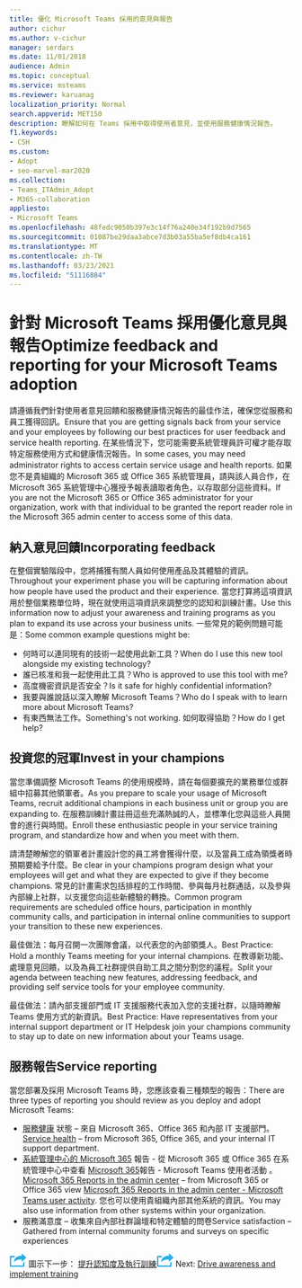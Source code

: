```yaml
---
title: 優化 Microsoft Teams 採用的意見與報告
author: cichur
ms.author: v-cichur
manager: serdars
ms.date: 11/01/2018
audience: Admin
ms.topic: conceptual
ms.service: msteams
ms.reviewer: karuanag
localization_priority: Normal
search.appverid: MET150
description: 瞭解如何在 Teams 採用中取得使用者意見，並使用服務健康情況報告。
f1.keywords:
- CSH
ms.custom:
- Adopt
- seo-marvel-mar2020
ms.collection:
- Teams_ITAdmin_Adopt
- M365-collaboration
appliesto:
- Microsoft Teams
ms.openlocfilehash: 48fedc9050b397e3c14f76a240e34f192b9d7565
ms.sourcegitcommit: 01087be29daa3abce7d3b03a55ba5ef8db4ca161
ms.translationtype: MT
ms.contentlocale: zh-TW
ms.lasthandoff: 03/23/2021
ms.locfileid: "51116884"
---
```

# <a name="optimize-feedback-and-reporting-for-your-microsoft-teams-adoption"></a><span data-ttu-id="d68f8-103">針對 Microsoft Teams 採用優化意見與報告</span><span class="sxs-lookup"><span data-stu-id="d68f8-103">Optimize feedback and reporting for your Microsoft Teams adoption</span></span>

<span data-ttu-id="d68f8-104">請遵循我們針對使用者意見回饋和服務健康情況報告的最佳作法，確保您從服務和員工獲得回訊。</span><span class="sxs-lookup"><span data-stu-id="d68f8-104">Ensure that you are getting signals back from your service and your employees by following our best practices for user feedback and service health reporting.</span></span>  <span data-ttu-id="d68f8-105">在某些情況下，您可能需要系統管理員許可權才能存取特定服務使用方式和健康情況報告。</span><span class="sxs-lookup"><span data-stu-id="d68f8-105">In some cases, you may need administrator rights to access certain service usage and health reports.</span></span> <span data-ttu-id="d68f8-106">如果您不是貴組織的 Microsoft 365 或 Office 365 系統管理員，請與該人員合作，在 Microsoft 365 系統管理中心獲授予報表讀取者角色，以存取部分這些資料。</span><span class="sxs-lookup"><span data-stu-id="d68f8-106">If you are not the Microsoft 365 or Office 365 administrator for your organization, work with that individual to be granted the report reader role in the Microsoft 365 admin center to access some of this data.</span></span>

## <a name="incorporating-feedback"></a><span data-ttu-id="d68f8-107">納入意見回饋</span><span class="sxs-lookup"><span data-stu-id="d68f8-107">Incorporating feedback</span></span> 

<span data-ttu-id="d68f8-108">在整個實驗階段中，您將捕獲有關人員如何使用產品及其體驗的資訊。</span><span class="sxs-lookup"><span data-stu-id="d68f8-108">Throughout your experiment phase you will be capturing information about how people have used the product and their experience.</span></span> <span data-ttu-id="d68f8-109">當您打算將這項資訊用於整個業務單位時，現在就使用這項資訊來調整您的認知和訓練計畫。</span><span class="sxs-lookup"><span data-stu-id="d68f8-109">Use this information now to adjust your awareness and training programs as you plan to expand its use across your business units.</span></span> <span data-ttu-id="d68f8-110">一些常見的範例問題可能是：</span><span class="sxs-lookup"><span data-stu-id="d68f8-110">Some common example questions might be:</span></span>

- <span data-ttu-id="d68f8-111">何時可以連同現有的技術一起使用此新工具？</span><span class="sxs-lookup"><span data-stu-id="d68f8-111">When do I use this new tool alongside my existing technology?</span></span>
- <span data-ttu-id="d68f8-112">誰已核准和我一起使用此工具？</span><span class="sxs-lookup"><span data-stu-id="d68f8-112">Who is approved to use this tool with me?</span></span>
- <span data-ttu-id="d68f8-113">高度機密資訊是否安全？</span><span class="sxs-lookup"><span data-stu-id="d68f8-113">Is it safe for highly confidential information?</span></span> 
- <span data-ttu-id="d68f8-114">我要與誰說話以深入瞭解 Microsoft Teams？</span><span class="sxs-lookup"><span data-stu-id="d68f8-114">Who do I speak with to learn more about Microsoft Teams?</span></span>
- <span data-ttu-id="d68f8-115">有東西無法工作。</span><span class="sxs-lookup"><span data-stu-id="d68f8-115">Something's not working.</span></span> <span data-ttu-id="d68f8-116">如何取得協助？</span><span class="sxs-lookup"><span data-stu-id="d68f8-116">How do I get help?</span></span>

## <a name="invest-in-your-champions"></a><span data-ttu-id="d68f8-117">投資您的冠軍</span><span class="sxs-lookup"><span data-stu-id="d68f8-117">Invest in your champions</span></span>

<span data-ttu-id="d68f8-118">當您準備調整 Microsoft Teams 的使用規模時，請在每個要擴充的業務單位或群組中招募其他領軍者。</span><span class="sxs-lookup"><span data-stu-id="d68f8-118">As you prepare to scale your usage of Microsoft Teams, recruit additional champions in each business unit or group you are expanding to.</span></span> <span data-ttu-id="d68f8-119">在服務訓練計畫註冊這些充滿熱誠的人，並標準化您與這些人員開會的進行與時間。</span><span class="sxs-lookup"><span data-stu-id="d68f8-119">Enroll these enthusiastic people in your service training program, and standardize how and when you meet with them.</span></span>
 
<span data-ttu-id="d68f8-120">請清楚瞭解您的領軍者計畫設計您的員工將會獲得什麼，以及當員工成為領獎者時預期要給予什麼。</span><span class="sxs-lookup"><span data-stu-id="d68f8-120">Be clear in your champions program design what your employees will get and what they are expected to give if they become champions.</span></span> <span data-ttu-id="d68f8-121">常見的計畫需求包括排程的工作時間、參與每月社群通話，以及參與內部線上社群，以支援您向這些新體驗的轉換。</span><span class="sxs-lookup"><span data-stu-id="d68f8-121">Common program requirements are scheduled office hours, participation in monthly community calls, and participation in internal online communities to support your transition to these new experiences.</span></span>  

<span data-ttu-id="d68f8-122">最佳做法：每月召開一次團隊會議，以代表您的內部領獎人。</span><span class="sxs-lookup"><span data-stu-id="d68f8-122">Best Practice: Hold a monthly Teams meeting for your internal champions.</span></span> <span data-ttu-id="d68f8-123">在教導新功能、處理意見回饋，以及為員工社群提供自助工具之間分割您的議程。</span><span class="sxs-lookup"><span data-stu-id="d68f8-123">Split your agenda between teaching new features, addressing feedback, and providing self service tools for your employee community.</span></span>

<span data-ttu-id="d68f8-124">最佳做法：請內部支援部門或 IT 支援服務代表加入您的支援社群，以隨時瞭解 Teams 使用方式的新資訊。</span><span class="sxs-lookup"><span data-stu-id="d68f8-124">Best Practice: Have representatives from your internal support department or IT Helpdesk join your champions community to stay up to date on new information about your Teams usage.</span></span> 

## <a name="service-reporting"></a><span data-ttu-id="d68f8-125">服務報告</span><span class="sxs-lookup"><span data-stu-id="d68f8-125">Service reporting</span></span>

<span data-ttu-id="d68f8-126">當您部署及採用 Microsoft Teams 時，您應該查看三種類型的報告：</span><span class="sxs-lookup"><span data-stu-id="d68f8-126">There are three types of reporting you should review as you deploy and adopt Microsoft Teams:</span></span>

- <span data-ttu-id="d68f8-127">[服務健康](https://status.office365.com/) 狀態 – 來自 Microsoft 365、Office 365 和內部 IT 支援部門。</span><span class="sxs-lookup"><span data-stu-id="d68f8-127">[Service health](https://status.office365.com/) – from Microsoft 365, Office 365, and your internal IT support department.</span></span>
- <span data-ttu-id="d68f8-128">[系統管理中心的 Microsoft 365](/microsoft-365/admin/activity-reports/activity-reports) 報告 - 從 Microsoft 365 或 Office 365 在系統管理中心中查看 [Microsoft 365](/microsoft-365/admin/activity-reports/microsoft-teams-user-activity)報告 - Microsoft Teams 使用者活動 。</span><span class="sxs-lookup"><span data-stu-id="d68f8-128">[Microsoft 365 Reports in the admin center](/microsoft-365/admin/activity-reports/activity-reports) – from Microsoft 365 or Office 365 view [Microsoft 365 Reports in the admin center - Microsoft Teams user activity](/microsoft-365/admin/activity-reports/microsoft-teams-user-activity).</span></span> <span data-ttu-id="d68f8-129">您也可以使用貴組織內部其他系統的資訊。</span><span class="sxs-lookup"><span data-stu-id="d68f8-129">You may also use information from other systems within your organization.</span></span>
- <span data-ttu-id="d68f8-130">服務滿意度 – 收集來自內部社群論壇和特定體驗的問卷</span><span class="sxs-lookup"><span data-stu-id="d68f8-130">Service satisfaction – Gathered from internal community forums and surveys on specific experiences</span></span>

<span data-ttu-id="d68f8-131">![代表下一個步驟的 ](media/teams-adoption-next-icon.png) 圖示下一步： [提升認知度及執行訓練](teams-adoption-drive-awareness.md)</span><span class="sxs-lookup"><span data-stu-id="d68f8-131">![An icon representing the next step](media/teams-adoption-next-icon.png) Next: [Drive awareness and implement training](teams-adoption-drive-awareness.md)</span></span>